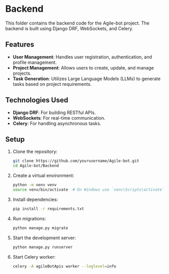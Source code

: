 # Backend

This folder contains the backend code for the Agile-bot project. The backend is built using Django DRF, WebSockets, and Celery.

## Features

- **User Management**: Handles user registration, authentication, and profile management.
- **Project Management**: Allows users to create, update, and manage projects.
- **Task Generation**: Utilizes Large Language Models (LLMs) to generate tasks based on project requirements.

## Technologies Used

- **Django DRF**: For building RESTful APIs.
- **WebSockets**: For real-time communication.
- **Celery**: For handling asynchronous tasks.

## Setup

1. Clone the repository:

   ```bash
   git clone https://github.com/yourusername/Agile-bot.git
   cd Agile-bot/Backend
   ```

2. Create a virtual environment:

   ```bash
   python -m venv venv
   source venv/bin/activate  # On Windows use `venv\Scripts\activate`
   ```

3. Install dependencies:

   ```bash
   pip install -r requirements.txt
   ```

4. Run migrations:

   ```bash
   python manage.py migrate
   ```

5. Start the development server:

   ```bash
   python manage.py runserver
   ```

6. Start Celery worker:
   ```bash
   celery -A agileBotApis worker --loglevel=info
   ```
